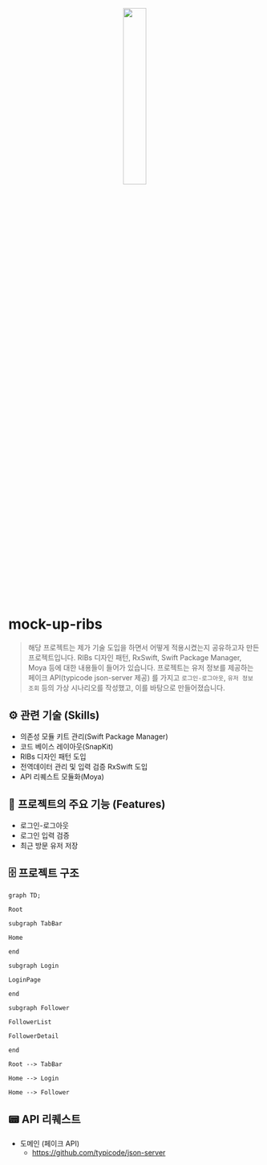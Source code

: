 <p style="text-align: center;">
  <img width="30%" src="https://github.com/nsdongklee/mock-up-ribs/blob/main/resources/scenario.gif" class="center"/>
</p>

# mock-up-ribs
> 해당 프로젝트는 제가 기술 도입을 하면서 어떻게 적용시켰는지 공유하고자 만든 프로젝트입니다.
> RIBs 디자인 패턴, RxSwift, Swift Package Manager, Moya 등에 대한 내용들이 들어가 있습니다.
> 프로젝트는 유저 정보를 제공하는 페이크 API(typicode json-server 제공) 를 가지고 `로그인-로그아웃`, `유저 정보 조회` 등의 가상 시나리오를 작성했고, 이를 바탕으로 만들어졌습니다.

## ⚙️ 관련 기술 (Skills)
- 의존성 모듈 키트 관리(Swift Package Manager)
- 코드 베이스 레이아웃(SnapKit)
- RIBs 디자인 패턴 도입
- 전역데이터 관리 및 입력 검증 RxSwift 도입
- API 리퀘스트 모듈화(Moya)

## 📱 프로젝트의 주요 기능 (Features)
- 로그인-로그아웃
- 로그인 입력 검증
- 최근 방문 유저 저장

## 🗄️ 프로젝트 구조
```mermaid
graph TD;

Root

subgraph TabBar

Home

end

subgraph Login

LoginPage

end

subgraph Follower

FollowerList

FollowerDetail

end

Root --> TabBar

Home --> Login

Home --> Follower
```

## 📟 API 리퀘스트
- 도메인 (페이크 API)
    - https://github.com/typicode/json-server
